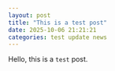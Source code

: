 ```yaml
---
layout: post
title: "This is a test post"
date: 2025-10-06 21:21:21
categories: test update news
---
```

Hello, this is a `test` post.